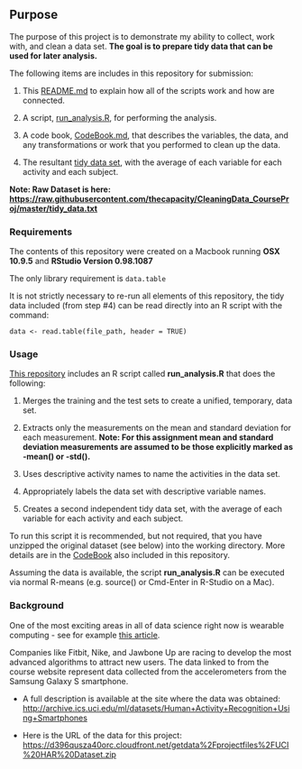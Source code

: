 ## Purpose

The purpose of this project is to demonstrate my ability to collect, work with, and clean a data set.
**The goal is to prepare tidy data that can be used for later analysis.**

The following items are includes in this repository for submission:

1. This [README.md](https://github.com/thecapacity/CleaningData_CourseProj/blob/master/README.md) to explain how all of the scripts work and how  are connected.

2. A script, [run_analysis.R](https://github.com/thecapacity/CleaningData_CourseProj/blob/master/run_analysis.R), for performing the analysis.

3. A code book, [CodeBook.md](https://github.com/thecapacity/CleaningData_CourseProj/blob/master/CodeBook.md), that describes the variables, the data, and any transformations or work that you performed to clean up the data.

4. The resultant [tidy data set](https://github.com/thecapacity/CleaningData_CourseProj/blob/master/tidy_data.txt), with the average of each variable for each activity and each subject.

**Note: Raw Dataset is here: https://raw.githubusercontent.com/thecapacity/CleaningData_CourseProj/master/tidy_data.txt**

### Requirements

The contents of this repository were created on a Macbook running **OSX 10.9.5** and **RStudio Version 0.98.1087**

The only library requirement is `data.table`

It is not strictly necessary to re-run all elements of this repository, the tidy data included (from step #4) can be read directly into an R script with the command:
```
data <- read.table(file_path, header = TRUE) 
```

### Usage

[This repository](https://github.com/thecapacity/CleaningData_CourseProj) includes an R script called **run_analysis.R** that does the following:

1. Merges the training and the test sets to create a unified, temporary, data set.

2. Extracts only the measurements on the mean and standard deviation for each measurement. **Note: For this assignment mean and standard deviation measurements are assumed to be those explicitly marked as -mean() or -std().**

3. Uses descriptive activity names to name the activities in the data set.

4. Appropriately labels the data set with descriptive variable names.

5. Creates a second independent tidy data set, with the average of each variable for each activity and each subject.

To run this script it is recommended, but not required, that you have unzipped the original dataset (see below) into the working directory. More details are in the [CodeBook](https://github.com/thecapacity/CleaningData_CourseProj/blob/master/CodeBook.md) also included in this repository.

Assuming the data is available, the script **run_analysis.R** can be executed via normal R-means (e.g. source() or Cmd-Enter in R-Studio on a Mac).

### Background

One of the most exciting areas in all of data science right now is wearable computing - see for example [this article](http://www.insideactivitytracking.com/data-science-activity-tracking-and-the-battle-for-the-worlds-top-sports-brand/). 

Companies like Fitbit, Nike, and Jawbone Up are racing to develop the most advanced algorithms to attract new users. The data linked to from the course website represent data collected from the accelerometers from the Samsung Galaxy S smartphone.

* A full description is available at the site where the data was obtained: http://archive.ics.uci.edu/ml/datasets/Human+Activity+Recognition+Using+Smartphones

* Here is the URL of the data for this project: https://d396qusza40orc.cloudfront.net/getdata%2Fprojectfiles%2FUCI%20HAR%20Dataset.zip
